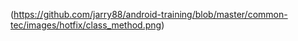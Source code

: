 (https://github.com/jarry88/android-training/blob/master/common-tec/images/hotfix/class_method.png)
